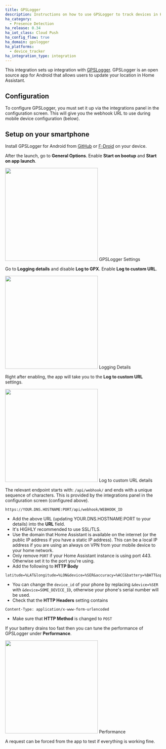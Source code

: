 ```yaml
---
title: GPSLogger
description: Instructions on how to use GPSLogger to track devices in Home Assistant.
ha_category:
  - Presence Detection
ha_release: 0.34
ha_iot_class: Cloud Push
ha_config_flow: true
ha_domain: gpslogger
ha_platforms:
  - device_tracker
ha_integration_type: integration
---
```


This integration sets up integration with [GPSLogger](https://gpslogger.app/). GPSLogger is an open source app for Android that allows users to update your location in Home Assistant.

## Configuration

To configure GPSLogger, you must set it up via the integrations panel in the configuration screen. This will give you the webhook URL to use during mobile device configuration (below).

## Setup on your smartphone

Install GPSLogger for Android from [GitHub](https://github.com/mendhak/gpslogger/releases) or [F-Droid](https://f-droid.org/en/packages/com.mendhak.gpslogger/) on your device.

After the launch, go to **General Options**. Enable **Start on bootup** and **Start on app launch**.

<p class='img'>
  <img width='300' src='/images/integrations/gpslogger/settings.png' />
  GPSLogger Settings
</p>

Go to **Logging details** and disable **Log to GPX**. Enable **Log to custom URL**.

<p class='img'>
  <img width='300' src='/images/integrations/gpslogger/logging-details.png' />
  Logging Details
</p>

Right after enabling, the app will take you to the **Log to custom URL** settings.

<p class='img'>
  <img width='300' src='/images/integrations/gpslogger/custom-url.png' />
  Log to custom URL details
</p>

The relevant endpoint starts with: `/api/webhook/` and ends with a unique sequence of characters. This is provided by the integrations panel in the configuration screen (configured above).

```text
https://YOUR.DNS.HOSTNAME:PORT/api/webhook/WEBHOOK_ID
```

- Add the above URL (updating YOUR.DNS.HOSTNAME:PORT to your details) into the **URL** field.
- It's HIGHLY recommended to use SSL/TLS.
- Use the domain that Home Assistant is available on the internet (or the public IP address if you have a static IP address). This can be a local IP address if you are using an always on VPN from your mobile device to your home network.
- Only remove `PORT` if your Home Assistant instance is using port 443. Otherwise set it to the port you're using.
- Add the following to **HTTP Body**
```text
latitude=%LAT&longitude=%LON&device=%SER&accuracy=%ACC&battery=%BATT&speed=%SPD&direction=%DIR&altitude=%ALT&provider=%PROV&activity=%ACT
```
- You can change the `device_id` of your phone by replacing `&device=%SER` with `&device=SOME_DEVICE_ID`, otherwise your phone's serial number will be used.
- Check that the **HTTP Headers** setting contains
```text
Content-Type: application/x-www-form-urlencoded
```
- Make sure that **HTTP Method** is changed to `POST`

If your battery drains too fast then you can tune the performance of GPSLogger under **Performance**.

<p class='img'>
  <img width='300' src='/images/integrations/gpslogger/performance.png' />
  Performance
</p>

A request can be forced from the app to test if everything is working fine.
